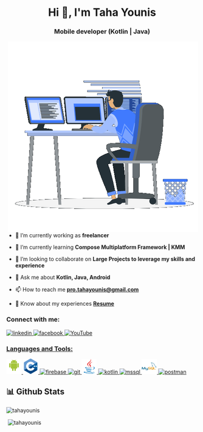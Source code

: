<h1 align="center">Hi 👋, I'm Taha Younis</h1>
<h3 align="center">Mobile developer (Kotlin | Java)</h3>

<img align="right" src="https://github.com/TahaYounis/TahaYounis/blob/main/156676671-d5b2e362-97d4-4404-9447-dd71ddfea82f.gif" whidth="100"> 


- 🔭 I’m currently working as **freelancer**

- 🌱 I’m currently learning **Compose Multiplatform Framework | KMM**

- 👯 I’m looking to collaborate on **Large Projects to leverage my skills and experience**

- 💬 Ask me about **Kotlin, Java, Android**

- 📫 How to reach me **pro.tahayounis@gmail.com**

- 📄 Know about my experiences **[Resume]([url](https://drive.google.com/file/d/1-oAqHi0FP1yCDLVn29jEo6TJdKXtMi1S/view?usp=sharing))**
<h3 align="left">Connect with me:</h3>

<a href="https://www.linkedin.com/in/taha-younis-12655b181/" target="blank"><img src='https://cdn.jsdelivr.net/npm/simple-icons@3.0.1/icons/linkedin.svg' alt='linkedin' height='40'>  <a href="https://www.facebook.com/profile.php?id=100012648518443" target="blank"><img src='https://cdn.jsdelivr.net/npm/simple-icons@3.0.1/icons/facebook.svg' alt='facebook' height='40'>  <a href="https://www.youtube.com/@tahayounis2996" target="blank"><img src='https://cdn.jsdelivr.net/npm/simple-icons@3.0.1/icons/youtube.svg' alt='YouTube' height='40'>


 

<h3 align="left">Languages and Tools:</h3>
<p align="left"> <a href="https://developer.android.com" target="_blank" rel="noreferrer"> <img src="https://raw.githubusercontent.com/devicons/devicon/master/icons/android/android-original-wordmark.svg" alt="android" width="40" height="40"/> </a> <a href="https://www.w3schools.com/cpp/" target="_blank" rel="noreferrer"> <img src="https://raw.githubusercontent.com/devicons/devicon/master/icons/cplusplus/cplusplus-original.svg" alt="cplusplus" width="40" height="40"/> </a> <a href="https://firebase.google.com/" target="_blank" rel="noreferrer"> <img src="https://www.vectorlogo.zone/logos/firebase/firebase-icon.svg" alt="firebase" width="40" height="40"/> </a> <a href="https://git-scm.com/" target="_blank" rel="noreferrer"> <img src="https://www.vectorlogo.zone/logos/git-scm/git-scm-icon.svg" alt="git" width="40" height="40"/> </a> <a href="https://www.java.com" target="_blank" rel="noreferrer"> <img src="https://raw.githubusercontent.com/devicons/devicon/master/icons/java/java-original.svg" alt="java" width="40" height="40"/> </a> <a href="https://kotlinlang.org" target="_blank" rel="noreferrer"> <img src="https://www.vectorlogo.zone/logos/kotlinlang/kotlinlang-icon.svg" alt="kotlin" width="40" height="40"/> </a> <a href="https://www.microsoft.com/en-us/sql-server" target="_blank" rel="noreferrer"> <img src="https://www.svgrepo.com/show/303229/microsoft-sql-server-logo.svg" alt="mssql" width="40" height="40"/> </a> <a href="https://www.mysql.com/" target="_blank" rel="noreferrer"> <img src="https://raw.githubusercontent.com/devicons/devicon/master/icons/mysql/mysql-original-wordmark.svg" alt="mysql" width="40" height="40"/> </a> <a href="https://postman.com" target="_blank" rel="noreferrer"> <img src="https://www.vectorlogo.zone/logos/getpostman/getpostman-icon.svg" alt="postman" width="40" height="40"/> </a> </p>


<h2 align="left">📊 Github Stats</h2>

<p><img align="center" src="https://github-readme-streak-stats.herokuapp.com/?user=tahayounis&theme=radical" alt="tahayounis" /></p>

<p>&nbsp;<img align="center" src="https://github-readme-stats.vercel.app/api?username=tahayounis&show_icons=true&locale=en&theme=radical" alt="tahayounis" /> </p>
